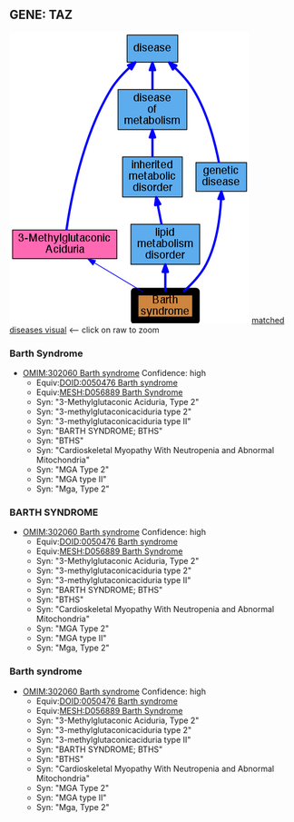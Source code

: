 
## GENE: TAZ

![image](TAZ.png)
[matched diseases visual](TAZ.png)  <-- click on raw to zoom


### Barth Syndrome
 * [OMIM:302060 Barth syndrome](http://beta.monarchinitiative.org/disease/OMIM:302060) Confidence: high
    * Equiv:[DOID:0050476 Barth syndrome](http://beta.monarchinitiative.org/disease/DOID:0050476)
    * Equiv:[MESH:D056889 Barth Syndrome](http://beta.monarchinitiative.org/disease/MESH:D056889)
    * Syn: "3-Methylglutaconic Aciduria, Type 2"
    * Syn: "3-methylglutaconicaciduria type 2"
    * Syn: "3-methylglutaconicaciduria type II"
    * Syn: "BARTH SYNDROME; BTHS"
    * Syn: "BTHS"
    * Syn: "Cardioskeletal Myopathy With Neutropenia and Abnormal Mitochondria"
    * Syn: "MGA Type 2"
    * Syn: "MGA type II"
    * Syn: "Mga, Type 2"

### BARTH SYNDROME
 * [OMIM:302060 Barth syndrome](http://beta.monarchinitiative.org/disease/OMIM:302060) Confidence: high
    * Equiv:[DOID:0050476 Barth syndrome](http://beta.monarchinitiative.org/disease/DOID:0050476)
    * Equiv:[MESH:D056889 Barth Syndrome](http://beta.monarchinitiative.org/disease/MESH:D056889)
    * Syn: "3-Methylglutaconic Aciduria, Type 2"
    * Syn: "3-methylglutaconicaciduria type 2"
    * Syn: "3-methylglutaconicaciduria type II"
    * Syn: "BARTH SYNDROME; BTHS"
    * Syn: "BTHS"
    * Syn: "Cardioskeletal Myopathy With Neutropenia and Abnormal Mitochondria"
    * Syn: "MGA Type 2"
    * Syn: "MGA type II"
    * Syn: "Mga, Type 2"

### Barth syndrome
 * [OMIM:302060 Barth syndrome](http://beta.monarchinitiative.org/disease/OMIM:302060) Confidence: high
    * Equiv:[DOID:0050476 Barth syndrome](http://beta.monarchinitiative.org/disease/DOID:0050476)
    * Equiv:[MESH:D056889 Barth Syndrome](http://beta.monarchinitiative.org/disease/MESH:D056889)
    * Syn: "3-Methylglutaconic Aciduria, Type 2"
    * Syn: "3-methylglutaconicaciduria type 2"
    * Syn: "3-methylglutaconicaciduria type II"
    * Syn: "BARTH SYNDROME; BTHS"
    * Syn: "BTHS"
    * Syn: "Cardioskeletal Myopathy With Neutropenia and Abnormal Mitochondria"
    * Syn: "MGA Type 2"
    * Syn: "MGA type II"
    * Syn: "Mga, Type 2"
